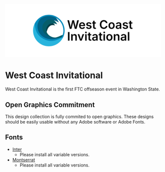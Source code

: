 ![Logo Banner](example/WCI_Readme_Banner.png)

# West Coast Invitational
West Coast Invitational is the first FTC offseason event in Washington State.

## Open Graphics Commitment
This design collection is fully commited to open graphics. These designs should be easily usable without any Adobe software or Adobe Fonts.

## Fonts
- [Inter](https://fonts.google.com/specimen/Inter)
  - Please install all variable versions.
- [Montserrat](https://fonts.google.com/specimen/Montserrat)
  - Please install all variable versions.